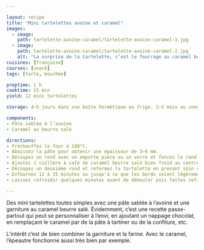 ```yaml
---

layout: recipe
title: "Mini tartelettes avoine et caramel"
images:
  - image:
    path: tartelette-avoine-caramel/tartelette-avoine-caramel-1.jpg
  - image:
    path: tartelette-avoine-caramel/tartelette-avoine-caramel-2.jpg
    alt: "La surprise de la tartelette, c’est le fourrage au caramel beurre salé bien dégoulinant et intense en goût"
cuisines: [française]
courses: [snack]
tags: [tarte, bouchée]

preptime: 1 h
cooktime: 15 min
yield: 12 mini tartelettes

storage: 4–5 jours dans une boîte hermétique au frigo. 2–3 mois au congélateur.

components:
- Pâte sablée à l’avoine
- Caramel au beurre salé

directions:
- Préchauffez le four à 180°C.
- Abaissez la pâte pour obtenir une épaisseur de 3–4 mm. 
- Découpez un rond avec un emporte pièce ou un verre et foncez le rond dans l’empreinte du moule à mini tartelettes.
- Ajoutez 1 cuillère à café de caramel beurre salé bien froid au centre de la tartelette.
- Découpez un deuxième rond et refermez la tartelette en prenant soin de bien coller les bords afin que le caramel ne puisse pas s'échapper lors de la cuisson. 
- Enfournez 12 à 15 minutes ou jusqu'à ce que les bords soient légèrement dorés et le dessus tout juste solide.
- Laissez refroidir quelques minutes avant de démouler puis faites refroidir à l'envers sur une grille. 

---
```


Des mini tartelettes toutes simples avec une pâte sablée à l’avoine et une garniture au caramel beurre salé. Évidemment, c’est une recette passe-partout qui peut se personnaliser à l’envi, en ajoutant un nappage chocolat, en remplaçant le caramel par de la pâte à tartiner ou de la confiture, etc.

L’intérêt c‘est de bien combiner la garniture et la farine. Avec le caramel, l’épeautre fonctionne aussi très bien par exemple.
